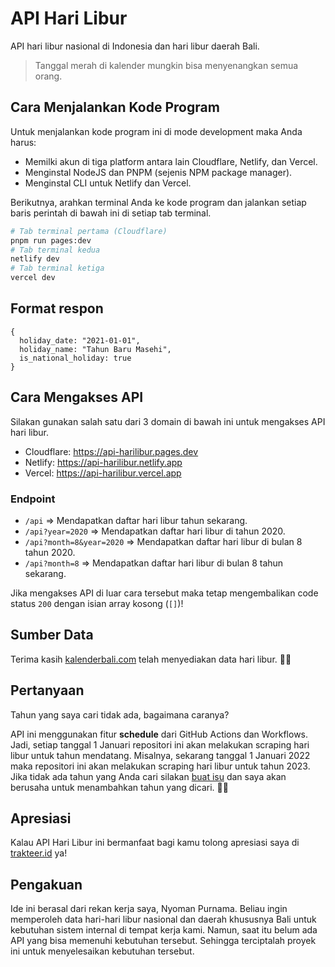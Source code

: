 # API Hari Libur

API hari libur nasional di Indonesia dan hari libur daerah Bali.

> Tanggal merah di kalender mungkin bisa menyenangkan semua orang.

## Cara Menjalankan Kode Program

Untuk menjalankan kode program ini di mode development maka Anda harus:

- Memilki akun di tiga platform antara lain Cloudflare, Netlify, dan Vercel.
- Menginstal NodeJS dan PNPM (sejenis NPM package manager).
- Menginstal CLI untuk Netlify dan Vercel.

Berikutnya, arahkan terminal Anda ke kode program dan jalankan setiap baris perintah di bawah ini di setiap tab terminal.

```sh
# Tab terminal pertama (Cloudflare)
pnpm run pages:dev
# Tab terminal kedua
netlify dev
# Tab terminal ketiga
vercel dev
```

## Format respon

```
{
  holiday_date: "2021-01-01",
  holiday_name: "Tahun Baru Masehi",
  is_national_holiday: true
}
```

## Cara Mengakses API

Silakan gunakan salah satu dari 3 domain di bawah ini untuk mengakses API hari libur.

- Cloudflare: https://api-harilibur.pages.dev
- Netlify: https://api-harilibur.netlify.app
- Vercel: https://api-harilibur.vercel.app

### Endpoint

- `/api` => Mendapatkan daftar hari libur tahun sekarang.
- `/api?year=2020` => Mendapatkan daftar hari libur di tahun 2020.
- `/api?month=8&year=2020` => Mendapatkan daftar hari libur di bulan 8 tahun 2020.
- `/api?month=8` => Mendapatkan daftar hari libur di bulan 8 tahun sekarang.

Jika mengakses API di luar cara tersebut maka tetap mengembalikan code status `200` dengan isian array kosong (`[]`)!

## Sumber Data

Terima kasih [kalenderbali.com](http://kalenderbali.com) telah menyediakan data hari libur. 🙏🏻

## Pertanyaan

Tahun yang saya cari tidak ada, bagaimana caranya?

API ini menggunakan fitur **schedule** dari GitHub Actions dan Workflows. Jadi, setiap tanggal 1 Januari repositori ini akan melakukan scraping hari libur untuk tahun mendatang. Misalnya, sekarang tanggal 1 Januari 2022 maka repositori ini akan melakukan scraping hari libur untuk tahun 2023. Jika tidak ada tahun yang Anda cari silakan [buat isu](https://github.com/kresnasatya/api-harilibur/issues) dan saya akan berusaha untuk menambahkan tahun yang dicari. 🙏🏻

## Apresiasi

Kalau API Hari Libur ini bermanfaat bagi kamu tolong apresiasi saya di [trakteer.id](https://trakteer.id/kresnasatya) ya!

## Pengakuan

Ide ini berasal dari rekan kerja saya, Nyoman Purnama. Beliau ingin memperoleh data hari-hari libur nasional dan daerah khususnya Bali untuk kebutuhan sistem internal di tempat kerja kami. Namun, saat itu belum ada API yang bisa memenuhi kebutuhan tersebut. Sehingga terciptalah proyek ini untuk menyelesaikan kebutuhan tersebut.
